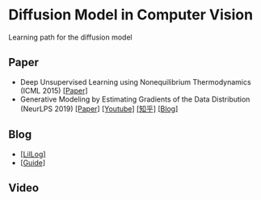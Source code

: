 # Diffusion Model in Computer Vision
Learning path for the diffusion model

## Paper
- Deep Unsupervised Learning using Nonequilibrium Thermodynamics (ICML 2015) [[Paper]](https://arxiv.org/pdf/1503.03585.pdf)
- Generative Modeling by Estimating Gradients of the Data Distribution (NeurLPS 2019) [[Paper]](https://arxiv.org/pdf/1907.05600.pdf) [[Youtube]](https://www.youtube.com/watch?v=8TcNXi3A5DI) [[知乎]]([https://zhuanlan.zhihu.com/p/347436643](https://zhuanlan.zhihu.com/p/622285474)) [[Blog]](https://yang-song.net/blog/2021/score/)
## Blog
- [[LilLog]](https://lilianweng.github.io/posts/2021-07-11-diffusion-models/#nice)
- [[Guide]](https://scale.com/guides/diffusion-models-guide#diffusion-models:-why-are-they-important?)
## Video
